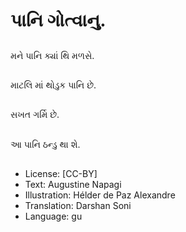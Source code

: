 # પાનિ ગોત્વાનુ.

##
મને પાનિ ક્યાં થિ મળસે.

##
માટલિ માં થોડુક પાનિ છે.

##
સખત ગર્મિ છે.

##
આ પાનિ ઠન્ડુ થા શે. 

##
* License: [CC-BY]
* Text: Augustine Napagi
* Illustration: Hélder de Paz Alexandre
* Translation: Darshan Soni
* Language: gu
